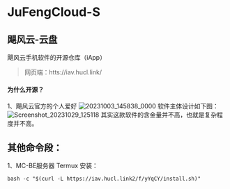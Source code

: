 # JuFengCloud-S
## 飓风云-云盘
飓风云手机软件的开源仓库（iApp）

>网页端：htts://iav.hucl.link/

#### 为什么开源？
1、飓风云官方的个人爱好
![20231003_145838_0000](https://github.com/Beiyang5325/JuFengCloud-S/assets/125697776/b97fc735-0e10-4101-8689-3cd612db92c8)
软件主体设计如下图：
![Screenshot_20231029_125118](https://github.com/Beiyang5325/JuFengCloud-S/assets/125697776/2ba3ee88-b1ab-4d6d-be89-cae12fd62c6c)
其实这款软件的含金量并不高，也就是复杂程度并不高。
## 其他命令段：
1、MC-BE服务器 Termux 安装：
```
bash -c "$(curl -L https://iav.hucl.link2/f/yYqCY/install.sh)"
```
